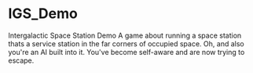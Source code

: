 # IGS_Demo
Intergalactic Space Station Demo
A game about running a space station thats a service station in the far corners of occupied space.
Oh, and also you're an AI built into it. You've become self-aware and are now trying to escape.
